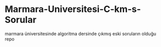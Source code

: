 # Marmara-Universitesi-C-km-s-Sorular
marmara üniversitesinde algoritma dersinde çıkmış eski soruların olduğu repo
